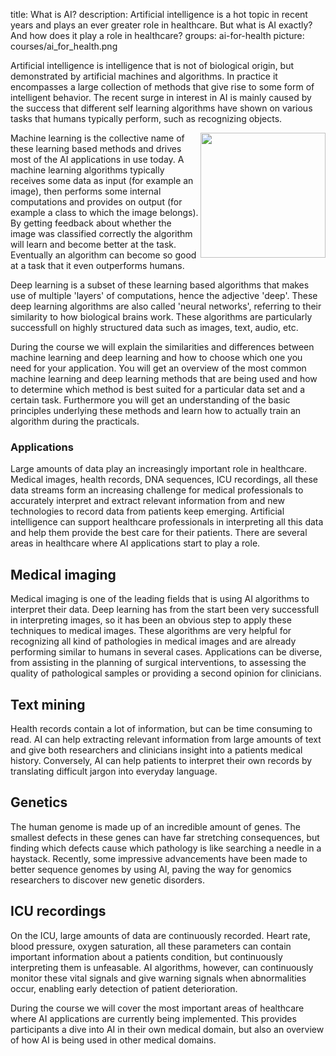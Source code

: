title: What is AI?
description: Artificial intelligence is a hot topic in recent years and plays an ever greater role in healthcare. But what is AI exactly? And how does it play a role in healthcare?
groups: ai-for-health
picture: courses/ai_for_health.png

Artificial intelligence is intelligence that is not of biological origin, but demonstrated by artificial machines and algorithms. In practice it encompasses a large collection of methods that give rise to some form of intelligent behavior. The recent surge in interest in AI is mainly caused by the success that different self learning algorithms have shown on various tasks that humans typically perform, such as recognizing objects. 

<img align="right" src="https://assets.diagnijmegen.nl/images/courses/what_is_AI.jpg" width=200>

Machine learning is the collective name of these learning based methods and drives most of the AI applications in use today. A machine learning algorithms typically receives some data as input (for example an image), then performs some internal computations and provides on output (for example a class to which the image belongs). By getting feedback about whether the image was classified correctly the algorithm will learn and become better at the task. Eventually an algorithm can become so good at a task that it even outperforms humans. 

Deep learning is a subset of these learning based algorithms that makes use of multiple 'layers' of computations, hence the adjective 'deep'. These deep learning algorithms are also called 'neural networks', referring to their similarity to how biological brains work. These algorithms are particularly successfull on highly structured data such as images, text, audio, etc.

During the course we will explain the similarities and differences between machine learning and deep learning and how to choose which one you need for your application. You will get an overview of the most common machine learning and deep learning methods that are being used and how to determine which method is best suited for a particular data set and a certain task. Furthermore you will get an understanding of the basic principles underlying these methods and learn how to actually train an algorithm during the practicals.

### Applications

Large amounts of data play an increasingly important role in healthcare. Medical images, health records, DNA sequences, ICU recordings, all these data streams form an increasing challenge for medical professionals to accurately interpret and extract relevant information from and new technologies to record data from patients keep emerging. Artificial intelligence can support healthcare professionals in interpreting all this data and help them provide the best care for their patients. There are several areas in healthcare where AI applications start to play a role.

## Medical imaging
Medical imaging is one of the leading fields that is using AI algorithms to interpret their data. Deep learning has from the start been very successfull in interpreting images, so it has been an obvious step to apply these techniques to medical images. These algorithms are very helpful for recognizing all kind of pathologies in medical images and are already performing similar to humans in several cases. Applications can be diverse, from assisting in the planning of surgical interventions, to assessing the quality of pathological samples or providing a second opinion for clinicians.

## Text mining
Health records contain a lot of information, but can be time consuming to read. AI can help extracting relevant information from large amounts of text and give both researchers and clinicians insight into a patients medical history. Conversely, AI can help patients to interpret their own records by translating difficult jargon into everyday language. 

## Genetics
The human genome is made up of an incredible amount of genes. The smallest defects in these genes can have far stretching consequences, but finding which defects cause which pathology is like searching a needle in a haystack. Recently, some impressive advancements have been made to better sequence genomes by using AI, paving the way for genomics researchers to discover new genetic disorders.

## ICU recordings
On the ICU, large amounts of data are continuously recorded. Heart rate, blood pressure, oxygen saturation, all these parameters can contain important information about a patients condition, but continuously interpreting them is unfeasable. AI algorithms, however, can continuously monitor these vital signals and give warning signals when abnormalities occur, enabling early detection of patient deterioration. 

During the course we will cover the most important areas of healthcare where AI applications are currently being implemented. This provides participants a dive into AI in their own medical domain, but also an overview of how AI is being used in other medical domains.

